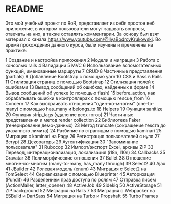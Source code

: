 # README

Это мой учебный проект по RoR, представляет из себя простое веб приложение, в котором пользователи могут задавать вопросы, отвечать на них, а также оставлять комментарии.
За основу был взят материал с канала https://www.youtube.com/@IlyaBodrovKrukowski.
Во время прохождения данного курса, были изучены и пременены на практике:

1 Создание и настройка приложения
2 Модели и миграции
3 Работа с консолью rails
4 Валидации
5 MVC
6 Использование вспомогательных функций, именованные маршруты
7 CRUD
8 Частичные представления (partials)
9 Добавление Bootstrap с помощью yarn
10 CSS и Sass в Rails
11 Стилизация страниц с помощью Bootstrap
12 Стилизация полей с ошибками
13 Вывод сообщений об ошибках, найденных в форме
14 Вывод сообщений об успехе (с помощью flash)
15 before_action, как обрабатывать ошибки в контроллерах с помощью rescue_from
16 Concern
17 Как выстраивать отношения "один-ко-многим" (one-to-many) с помощью has_many и belongs_to
18 Helpers
19 Функция sanitize
20 Функция strip_tags (удаление всех тэгов)
21 Частичные представления и метод render collection
22 Библиотека Faker (генерирование демо-данных)
23 Метод truncate (сокращение текста до указанного лимита)
24 Разбиние по страницам с помощью kaminari
25 Миграция с kaminari на Pagy
26 Регистрация пользователей с нуля
27 Bcrypt
28 Декораторы
29 Аутентификация
30 "Запоминание пользователя"
31 Rubocop
32 Импорт/экспорт Excel, архивы ZIP
33 Перевод, интернационализация, локализация (i18n, l10n)
34 Callbacks
35 Gravatar
36 Полиморфические отношения
37 Bullet
38 Отношение многие-ко-многим (many-to-many, has_many through) 
39 Select2
40 Ajax
41 JBuilder
42 Ролевая модель (enum)
43 Миграция с Select2 на TomSelect
44 Сериализация с помощью Blueprinter
45 Авторизация (Pundit)
46 Разделением прав доступа по ролям
47 Отправка писем (ActionMailer, letter_opener)
48 ActiveJob
49 Sidekiq
50 ActiveStorage
51 ZIP background
52 Миграция на Rails 7
53 Миграция с Webpacker на ESBuild и DartSass
54 Миграция на Turbo и Propshaft
55 Turbo Frames